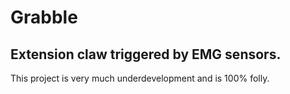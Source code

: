 # Grabble
## Extension claw triggered by EMG sensors. 

This project is very much underdevelopment and is 100% folly.